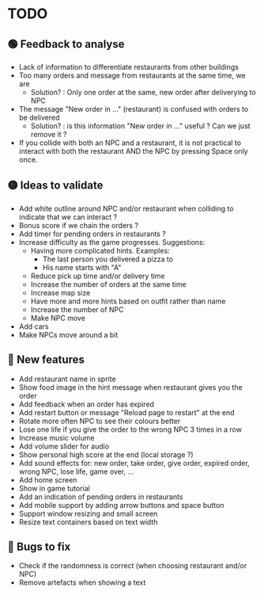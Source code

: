 # TODO

## 🟢 Feedback to analyse
- Lack of information to differentiate restaurants from other buildings 
- Too many orders and message from restaurants at the same time, we are
  - Solution? : Only one order at the same, new order after deliverying to NPC
- The message "New order in ..." (restaurant) is confused with orders to be delivered
  - Solution? : is this information "New order in ..." useful ? Can we just remove it ?
- If you collide with both an NPC and a restaurant, it is not practical to interact with both the restaurant AND the NPC by pressing Space only once.

## 🟡 Ideas to validate
- Add white outline around NPC and/or restaurant when colliding to indicate that we can interact ?
- Bonus score if we chain the orders ?
- Add timer for pending orders in restaurants ?
- Increase difficulty  as the game progresses. Suggestions:
  - Having more complicated hints. Examples:
    - The last person you delivered a pizza to
    - His name starts with "A"
  - Reduce pick up time and/or delivery time
  - Increase the number of orders at the same time
  - Increase map size
  - Have more and more hints based on outfit rather than name
  - Increase the number of NPC
  - Make NPC move
- Add cars
- Make NPCs move around a bit

## 🔵 New features
- Add restaurant name in sprite
- Show food image in the hint message when restaurant gives you the order 
- Add feedback when an order has expired
- Add restart button or message "Reload page to restart" at the end
- Rotate more often NPC to see their colours better
- Lose one life if you give the order to the wrong NPC 3 times in a row
- Increase music volume
- Add volume slider for audio 
- Show personal high score at the end (local storage ?)
- Add sound effects for: new order, take order, give order, expired order, wrong NPC, lose life, game over, ...
- Add home screen
- Show in game tutorial
- Add an indication of pending orders in restaurants
- Add mobile support by adding arrow buttons and space button
- Support window resizing and small screen
- Resize text containers based on text width

## 🔴 Bugs to fix
- Check if the randomness is correct (when choosing restaurant and/or NPC)
- Remove artefacts when showing a text
